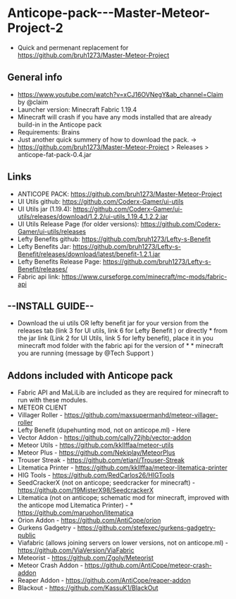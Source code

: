 # Anticope-pack---Master-Meteor-Project-2
* Quick and permenant replacement for https://github.com/bruh1273/Master-Meteor-Project

## General info
* https://www.youtube.com/watch?v=xCJ16OVNegY&ab_channel=Claim by @claim
* Launcher version: Minecraft Fabric 1.19.4
* Minecraft will crash if you have any mods installed that are already build-in in the Anticope pack
* Requirements: Brains
* Just another quick summery of how to download the pack. ->
* https://github.com/bruh1273/Master-Meteor-Project > Releases > anticope-fat-pack-0.4.jar

## Links
* ANTICOPE PACK: https://github.com/bruh1273/Master-Meteor-Project
* UI Utils github: https://github.com/Coderx-Gamer/ui-utils
* UI Utils jar (1.19.4): https://github.com/Coderx-Gamer/ui-utils/releases/download/1.2.2/ui-utils_1.19.4_1.2.2.jar
* UI Utils Release Page (for older versions): https://github.com/Coderx-Gamer/ui-utils/releases
* Lefty Benefits github: https://github.com/bruh1273/Lefty-s-Benefit
* Lefty Benefits Jar: https://github.com/bruh1273/Lefty-s-Benefit/releases/download/latest/benefit-1.2.1.jar
* Lefty Benefits Release Page: https://github.com/bruh1273/Lefty-s-Benefit/releases/
* Fabric api link: https://www.curseforge.com/minecraft/mc-mods/fabric-api
## --INSTALL GUIDE--
* Download the ui utils OR lefty benefit jar for your version from the releases tab (link 3 for UI utils, link 6 for Lefty Benefit ) or directly * from the jar link (Link 2 for UI Utils, link 5 for lefty benefit), place it in you minecraft mod folder with the fabric api for the version of * * minecraft you are running (message by @Tech Support )

## Addons included with Anticope pack
* Fabric API and MaLiLib are included as they are required for minecraft to run with these modules.
* METEOR CLIENT
* Villager Roller - https://github.com/maxsupermanhd/meteor-villager-roller
* Lefty Benefit (dupehunting mod, not on anticope.ml) - Here
* Vector Addon - https://github.com/cally72jhb/vector-addon
* Meteor Utils - https://github.com/kkllffaa/meteor-utils
* Meteor Plus - https://github.com/Nekiplay/MeteorPlus
* Trouser Streak - https://github.com/etianl/Trouser-Streak
* Litematica Printer - https://github.com/kkllffaa/meteor-litematica-printer
* HIG Tools - https://github.com/RedCarlos26/HIGTools
* SeedCrackerX (not on anticope; seedcracker for minecraft) - https://github.com/19MisterX98/SeedcrackerX
* Litematica (not on anticope; schematic mod for minecraft, improved with the anticope mod Litematica Printer) - * https://github.com/maruohon/litematica
* Orion Addon - https://github.com/AntiCope/orion
* Gurkens Gadgetry - https://github.com/stefexec/gurkens-gadgetry-public
* Viafabric (allows joining servers on lower versions, not on anticope.ml) - https://github.com/ViaVersion/ViaFabric
* Meteorist - https://github.com/Zgoly/Meteorist
* Meteor Crash Addon - https://github.com/AntiCope/meteor-crash-addon
* Reaper Addon - https://github.com/AntiCope/reaper-addon
* Blackout - https://github.com/KassuK1/BlackOut
